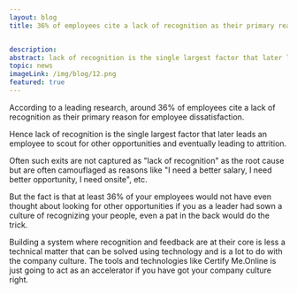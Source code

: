 ```yaml
---
layout: blog
title: 36% of employees cite a lack of recognition as their primary reason for employee dissatisfaction


description:
abstract: lack of recognition is the single largest factor that later leads an employee to scout for other opportunities and eventually leading to attrition.
topic: news
imageLink: /img/blog/12.png
featured: true
---
```


According to a leading research, around 36% of employees cite a lack of recognition as their primary reason for employee dissatisfaction.

Hence lack of recognition is the single largest factor that later leads an employee to scout for other opportunities and eventually leading to attrition.

Often such exits are not captured as "lack of recognition" as the root cause but are often camouflaged as reasons like "I need a better salary, I need better opportunity, I need onsite", etc.

But the fact is that at least 36% of your employees would not have even thought about looking for other opportunities if you as a leader had sown a culture of recognizing your people, even a pat in the back would do the trick.

Building a system where recognition and feedback are at their core is less a technical matter that can be solved using technology and is a lot to do with the company culture. The tools and technologies like Certify Me.Online is just going to act as an accelerator if you have got your company culture right.

